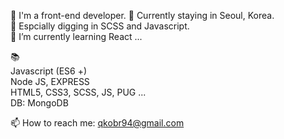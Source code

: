 
🙋‍ I'm a front-end developer. 
📍 Currently staying in Seoul, Korea.  
💛 Espcially digging in SCSS and Javascript.  
🌱 I’m currently learning React ...      


 
  
  
📚  
Javascript (ES6 +)  
Node JS, EXPRESS  
HTML5, CSS3, SCSS, JS, PUG ...  
DB: MongoDB


📫 How to reach me: qkobr94@gmail.com

<!--
**SumiSeo/SumiSeo** is a ✨ _special_ ✨ repository because its `README.md` (this file) appears on your GitHub profile.

Here are some ideas to get you started:

- 🔭 I’m currently working on ...
- 🌱 I’m currently learning ...
- 👯 I’m looking to collaborate on ...
- 🤔 I’m looking for help with ...
- 💬 Ask me about ...
- 📫 How to reach me: ...
- 😄 Pronouns: ...
- ⚡ Fun fact: ...
-->
